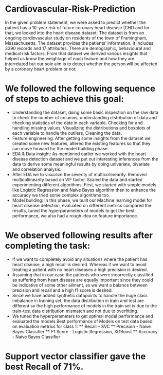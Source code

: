# Cardiovascular-Risk-Prediction
In the given problem statement, we were asked to predict whether the patient has a 10-year risk of future coronary heart disease (CHD and for that, we looked into the heart disease dataset. The dataset is from an ongoing cardiovascular study on residents of the town of Framingham, Massachusetts. The dataset provides the patients’ information. It includes 3390 records and 17 attributes. There are demographic, behavioural and medical risk factors. From that dataset we derived various insights that helped us know the weightage of each feature and how they are interrelated but our sole aim is to detect whether the person will be affected by a coronary heart problem or not.

# We followed the following sequence of steps to achieve this goal:
* Understanding the dataset, doing some basic inspection on the raw data to check the number of columns, understanding distribution of data and checking statistics  of the data in each variable. Checking for and handling missing values, Visualizing the distributions and boxplots of each variable to handle the outliers, Cleaning the data.
* Feature engineering: After getting some insights from the dataset we created some new features, altered the existing features so that they can move forward for the model building phase.
* EDA & Data insight: As mentioned earlier we worked with the heart disease detection dataset and we put out interesting inferences from the data to derive some meaningful results by doing univariate, bivariate and correlation analysis.
* After EDA we to visualize the severity of multicollinearity. Removed multicollinearity based on VIF factor. Scaled the data and started experimenting different algorithms. First, we started with simple models like Logistic Regression and Naïve Bayes algorithm then to enhance the accuracy we tried some complex algorithms too.
* Model building: In this phase, we built our Machine learning model for heart disease detection, evaluated on different metrics compared the results, tuned the hyperparameters of models to get the best performance, we also had a rough idea on feature importance.
# We observed following results after completing the task:
* If we want to completely avoid any situations where the patient has heart disease, a high recall is desired. Whereas if we want to avoid treating a patient with no heart diseases a high precision is desired.
* Assuming that in our case the patients who were incorrectly classified as suffering from heart disease are equally important since they could be indicative of some other ailment, so we want a balance between precision and recall and a high f1 score is desired.
* Since we have added synthetic datapoints to handle the huge class imbalance in training set, the data distribution in train and test are different so the high performance of models in the train set is due to the train-test data distribution mismatch and not due to overfitting.
* We tuned the hyperparameters to get optimal model performance and evaluated the models.Best performance of Models on test data based on evaluation metrics for class 1:
** Recall – SVC
** Precision - Naive Bayes Classifier
** F1 Score - Logistic Regression, XGBoost
** Accuracy - Naive Bayes Classifier
# Support vector classifier gave the best Recall of 71%.
